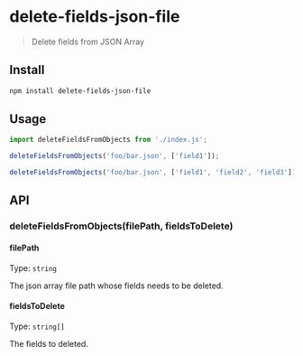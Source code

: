 # delete-fields-json-file

> Delete fields from JSON Array

## Install

```sh
npm install delete-fields-json-file
```

## Usage

```js
import deleteFieldsFromObjects from './index.js';

deleteFieldsFromObjects('foo/bar.json', ['field1']);

deleteFieldsFromObjects('foo/bar.json', ['field1', 'field2', 'field3']);
```

## API

### deleteFieldsFromObjects(filePath, fieldsToDelete)

#### filePath

Type: `string`

The json array file path whose fields needs to be deleted.

#### fieldsToDelete

Type: `string[]`

The fields to deleted.
